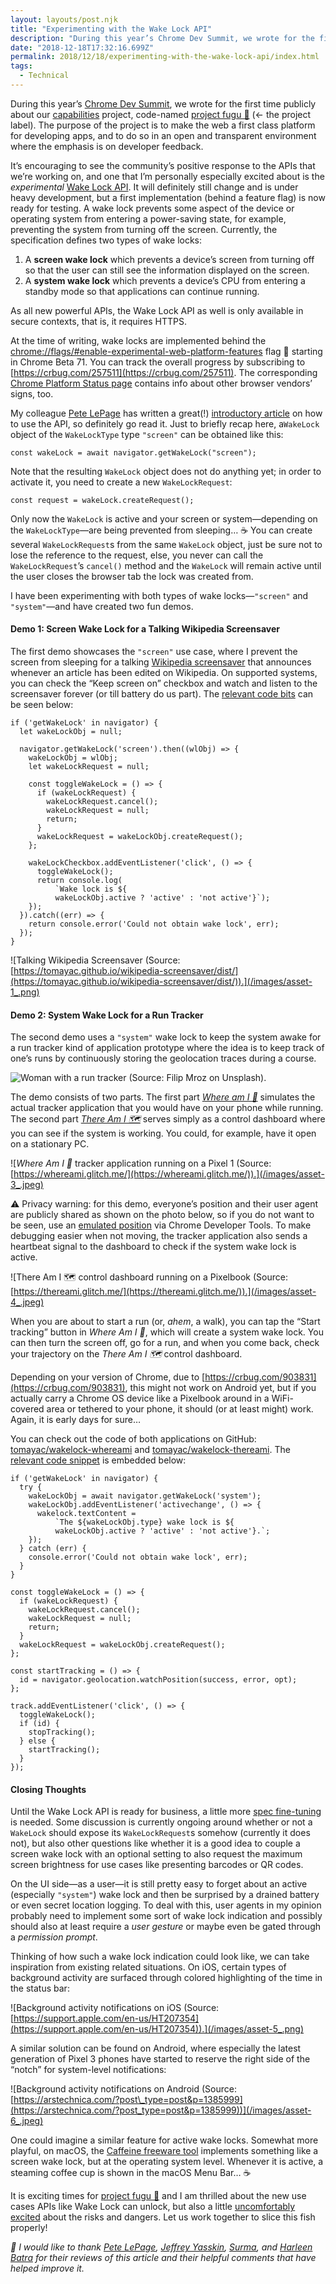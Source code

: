 ```yaml
---
layout: layouts/post.njk
title: "Experimenting with the Wake Lock API"
description: "During this year’s Chrome Dev Summit, we wrote for the first time publicly about our capabilities project, code-named project fugu 🐡 (← the project label). The purpose of the project is to make the…"
date: "2018-12-18T17:32:16.699Z"
permalink: 2018/12/18/experimenting-with-the-wake-lock-api/index.html
tags:
  - Technical
---
```


During this year’s [Chrome Dev Summit](https://developer.chrome.com/devsummit/), we wrote for the first time publicly about our [capabilities](https://developers.google.com/web/updates/capabilities) project, code-named [project fugu 🐡](https://bugs.chromium.org/p/chromium/issues/list?can=2&q=proj-fugu&sort=m&colspec=ID%20Pri%20M%20Stars%20ReleaseBlock%20Component%20Status%20Owner%20Summary%20OS%20Modified) (← the project label). The purpose of the project is to make the web a first class platform for developing apps, and to do so in an open and transparent environment where the emphasis is on developer feedback.

It’s encouraging to see the community’s positive response to the APIs that we’re working on, and one that I’m personally especially excited about is the _experimental_ [Wake Lock API](https://w3c.github.io/wake-lock/). It will definitely still change and is under heavy development, but a first implementation (behind a feature flag) is now ready for testing. A wake lock prevents some aspect of the device or operating system from entering a power-saving state, for example, preventing the system from turning off the screen. Currently, the specification defines two types of wake locks:

1.  A **screen wake lock** which prevents a device’s screen from turning off so that the user can still see the information displayed on the screen.
2.  A **system wake lock** which prevents a device’s CPU from entering a standby mode so that applications can continue running.

As all new powerful APIs, the Wake Lock API as well is only available in secure contexts, that is, it requires HTTPS.

At the time of writing, wake locks are implemented behind the [chrome://flags/#enable-experimental-web-platform-features](about:invalid#zSoyz) flag 🚩 starting in Chrome Beta 71. You can track the overall progress by subscribing to [https://crbug.com/257511](https://crbug.com/257511). The corresponding [Chrome Platform Status page](https://www.chromestatus.com/feature/4636879949398016) contains info about other browser vendors’ signs, too.

My colleague [Pete LePage](https://twitter.com/petele) has written a great(!) [introductory article](https://developers.google.com/web/updates/2018/12/wakelock) on how to use the API, so definitely go read it. Just to briefly recap here, a`WakeLock` object of the `WakeLockType` type `"screen"` can be obtained like this:

```
const wakeLock = await navigator.getWakeLock("screen");
```

Note that the resulting `WakeLock` object does not do anything yet; in order to activate it, you need to create a new `WakeLockRequest`:

```
const request = wakeLock.createRequest();
```

Only now the `WakeLock` is active and your screen or system—depending on the `WakeLockType`—are being prevented from sleeping… ☕ You can create several `WakeLockRequest`s from the same `WakeLock` object, just be sure not to lose the reference to the request, else, you never can call the `WakeLockRequest`’s `cancel()` method and the `WakeLock` will remain active until the user closes the browser tab the lock was created from.

I have been experimenting with both types of wake locks—`"screen"` and `"system"`—and have created two fun demos.

#### Demo 1: Screen Wake Lock for a Talking Wikipedia Screensaver

The first demo showcases the `"screen"` use case, where I prevent the screen from sleeping for a talking [Wikipedia screensaver](https://tomayac.github.io/wikipedia-screensaver/dist/) that announces whenever an article has been edited on Wikipedia. On supported systems, you can check the “Keep screen on” checkbox and watch and listen to the screensaver forever (or till battery do us part). The [relevant code bits](https://github.com/tomayac/wikipedia-screensaver/blob/0c19ce102f7ee519a7adc58b646c0de9d979d665/src/js/main.js#L178-L202) can be seen below:

```
if ('getWakeLock' in navigator) {
  let wakeLockObj = null;

  navigator.getWakeLock('screen').then((wlObj) => {
    wakeLockObj = wlObj;
    let wakeLockRequest = null;

    const toggleWakeLock = () => {
      if (wakeLockRequest) {
        wakeLockRequest.cancel();
        wakeLockRequest = null;
        return;
      }
      wakeLockRequest = wakeLockObj.createRequest();
    };

    wakeLockCheckbox.addEventListener('click', () => {
      toggleWakeLock();
      return console.log(
          `Wake lock is ${
          wakeLockObj.active ? 'active' : 'not active'}`);
    });
  }).catch((err) => {
    return console.error('Could not obtain wake lock', err);
  });
}
```

![Talking Wikipedia Screensaver (Source: [https://tomayac.github.io/wikipedia-screensaver/dist/](https://tomayac.github.io/wikipedia-screensaver/dist/)).](/images/asset-1_.png)

#### Demo 2: System Wake Lock for a Run Tracker

The second demo uses a `"system"` wake lock to keep the system awake for a run tracker kind of application prototype where the idea is to keep track of one’s runs by continuously storing the geolocation traces during a course.

![Woman with a run tracker (Source: [Filip Mroz](https://unsplash.com/@mroz?utm_source=medium&utm_medium=referral) on [Unsplash](https://unsplash.com?utm_source=medium&utm_medium=referral)).](/images/asset-2_.jpeg)

The demo consists of two parts. The first part [_Where am I 📍_](https://whereami.glitch.me/) simulates the actual tracker application that you would have on your phone while running. The second part [_There Am I 🗺_](https://thereami.glitch.me/)  serves simply as a control dashboard where you can see if the system is working. You could, for example, have it open on a stationary PC.

![_Where Am I 📍_ tracker application running on a Pixel 1 (Source: [https://whereami.glitch.me/](https://whereami.glitch.me/)).](/images/asset-3_.jpeg)

⚠️ Privacy warning: for this demo, everyone’s position and their user agent are publicly shared as shown on the photo below, so if you do not want to be seen, use an [emulated position](https://developers.google.com/web/tools/chrome-devtools/device-mode/device-input-and-sensors) via Chrome Developer Tools. To make debugging easier when not moving, the tracker application also sends a heartbeat signal to the dashboard to check if the system wake lock is active.

![There Am I 🗺 control dashboard running on a Pixelbook (Source: [https://thereami.glitch.me/](https://thereami.glitch.me/)).](/images/asset-4_.jpeg)

When you are about to start a run (or, _ahem_, a walk), you can tap the “Start tracking” button in _Where Am I 📍_, which will create a system wake lock. You can then turn the screen off, go for a run, and when you come back, check your trajectory on the _There Am I 🗺_ control dashboard.

Depending on your version of Chrome, due to [https://crbug.com/903831](https://crbug.com/903831), this might not work on Android yet, but if you actually carry a Chrome OS device like a Pixelbook around in a WiFi-covered area or tethered to your phone, it should (or at least might) work. Again, it is early days for sure…

You can check out the code of both applications on GitHub: [tomayac/wakelock-whereami](https://github.com/tomayac/wakelock-whereami) and [tomayac/wakelock-thereami](https://github.com/tomayac/wakelock-thereami). The [relevant code snippet](https://github.com/tomayac/wakelock-whereami/blob/661fce442ada8817165f2f6202fa5b0f2cc39a2f/script.js#L18-L103) is embedded below:

```
if ('getWakeLock' in navigator) {
  try {
    wakeLockObj = await navigator.getWakeLock('system');
    wakeLockObj.addEventListener('activechange', () => {
      wakelock.textContent =
          `The ${wakeLockObj.type} wake lock is ${
          wakeLockObj.active ? 'active' : 'not active'}.`;
    });
  } catch (err) {
    console.error('Could not obtain wake lock', err);
  }
}

const toggleWakeLock = () => {
  if (wakeLockRequest) {
    wakeLockRequest.cancel();
    wakeLockRequest = null;
    return;
  }
  wakeLockRequest = wakeLockObj.createRequest();
};

const startTracking = () => {
  id = navigator.geolocation.watchPosition(success, error, opt);
};

track.addEventListener('click', () => {
  toggleWakeLock();
  if (id) {
    stopTracking();
  } else {
    startTracking();
  }
});
```

#### Closing Thoughts

Until the Wake Lock API is ready for business, a little more [spec fine-tuning](https://github.com/w3c/wake-lock/issues) is needed. Some discussion is currently ongoing around whether or not a `WakeLock` should expose its `WakeLockRequest`s somehow (currently it does not), but also other questions like whether it is a good idea to couple a screen wake lock with an optional setting to also request the maximum screen brightness for use cases like presenting barcodes or QR codes.

On the UI side—as a user—it is still pretty easy to forget about an active (especially `"system"`) wake lock and then be surprised by a drained battery or even secret location logging. To deal with this, user agents in my opinion probably need to implement some sort of wake lock indication and possibly should also at least require a _user gesture_ or maybe even be gated through a _permission prompt_.

Thinking of how such a wake lock indication could look like, we can take inspiration from existing related situations. On iOS, certain types of background activity are surfaced through colored highlighting of the time in the status bar:

![Background activity notifications on iOS (Source: [https://support.apple.com/en-us/HT207354](https://support.apple.com/en-us/HT207354)).](/images/asset-5_.png)

A similar solution can be found on Android, where especially the latest generation of Pixel 3 phones have started to reserve the right side of the “notch” for system-level notifications:

![Background activity notifications on Android (Source: [https://arstechnica.com/?post\_type=post&p=1385999](https://arstechnica.com/?post_type=post&p=1385999))](/images/asset-6_.jpeg)

One could imagine a similar feature for active wake locks. Somewhat more playful, on macOS, the [Caffeine freeware tool](http://lightheadsw.com/caffeine/) implements something like a screen wake lock, but at the operating system level. Whenever it is active, a steaming coffee cup is shown in the macOS Menu Bar… ☕️

It is exciting times for [project fugu 🐡](https://bugs.chromium.org/p/chromium/issues/list?can=2&q=proj-fugu&sort=m&colspec=ID%20Pri%20M%20Stars%20ReleaseBlock%20Component%20Status%20Owner%20Summary%20OS%20Modified) and I am thrilled about the new use cases APIs like Wake Lock can unlock, but also a little [uncomfortably excited](https://plus.google.com/+avinash/posts/h7DEiJXnTiA) about the risks and dangers. Let us work together to slice this fish properly!


_🙏 I would like to thank_ [_Pete LePage_](https://twitter.com/petele)_,_ [_Jeffrey Yasskin_](https://twitter.com/jyasskin)_,_ [_Surma_](https://twitter.com/DasSurma)_, and_ [_Harleen Batra_](https://twitter.com/harleenkbatra) _for their reviews of this article and their helpful comments that have helped improve it._
